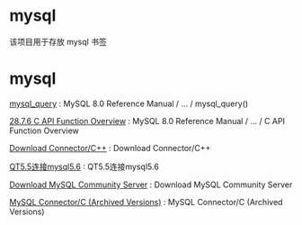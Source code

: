 # mysql
该项目用于存放 mysql 书签


mysql 
==
[mysql_query](https://dev.mysql.com/doc/refman/8.0/en/mysql-query.html) : MySQL 8.0 Reference Manual  /  ...  /  mysql_query()  

[28.7.6 C API Function Overview](https://dev.mysql.com/doc/refman/8.0/en/c-api-function-overview.html) : MySQL 8.0 Reference Manual  /  ...  /  C API Function Overview 

[Download Connector/C++](https://dev.mysql.com/downloads/connector/cpp/) : Download Connector/C++ 

[QT5.5连接mysql5.6](https://blog.csdn.net/yy64578537/article/details/71006042/) : QT5.5连接mysql5.6 

[Download MySQL Community Server](https://dev.mysql.com/downloads/mysql/8.0.html) : Download MySQL Community Server 

[MySQL Connector/C (Archived Versions)](https://downloads.mysql.com/archives/c-c/) : MySQL Connector/C (Archived Versions) 

